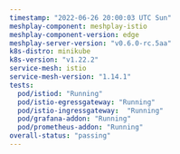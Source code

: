 ```yaml
---
timestamp: "2022-06-26 20:00:03 UTC Sun"
meshplay-component: meshplay-istio
meshplay-component-version: edge
meshplay-server-version: "v0.6.0-rc.5aa"
k8s-distro: minikube
k8s-version: "v1.22.2"
service-mesh: istio
service-mesh-version: "1.14.1"
tests:
  pod/istiod: "Running"
  pod/istio-egressgateway: "Running"
  pod/istio-ingressgateway:  "Running"
  pod/grafana-addon: "Running"
  pod/prometheus-addon: "Running"
overall-status: "passing"
---
```

